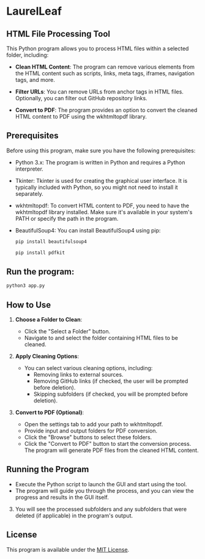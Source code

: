 # LaurelLeaf

## HTML File Processing Tool

This Python program allows you to process HTML files within a selected folder, including:

- **Clean HTML Content**: The program can remove various elements from the HTML content such as scripts, links, meta tags, iframes, navigation tags, and more.

- **Filter URLs**: You can remove URLs from anchor tags in HTML files. Optionally, you can filter out GitHub repository links.

- **Convert to PDF**: The program provides an option to convert the cleaned HTML content to PDF using the wkhtmltopdf library.


## Prerequisites

Before using this program, make sure you have the following prerequisites:

- Python 3.x: The program is written in Python and requires a Python interpreter.

- Tkinter: Tkinter is used for creating the graphical user interface. It is typically included with Python, so you might not need to install it separately.

- wkhtmltopdf: To convert HTML content to PDF, you need to have the wkhtmltopdf library installed. Make sure it's available in your system's PATH or specify the path in the program.

- BeautifulSoup4: You can install BeautifulSoup4 using pip:

  ```bash
  pip install beautifulsoup4
  ```

  ```bash
  pip install pdfkit
  ```

## Run the program:

```bash
python3 app.py
```



## How to Use

1. **Choose a Folder to Clean**:
   - Click the "Select a Folder" button.
   - Navigate to and select the folder containing HTML files to be cleaned.

2. **Apply Cleaning Options**:
   - You can select various cleaning options, including:
       - Removing links to external sources.
       - Removing GitHub links (if checked, the user will be prompted before deletion).
       - Skipping subfolders (if checked, you will be prompted before deletion).

3. **Convert to PDF (Optional)**:
   - Open the settings tab to add your path to wkhtmltopdf.
   - Provide input and output folders for PDF conversion.
   - Click the "Browse" buttons to select these folders.
   - Click the "Convert to PDF" button to start the conversion process. The program will generate PDF files from the cleaned HTML content.

## Running the Program

- Execute the Python script to launch the GUI and start using the tool.
- The program will guide you through the process, and you can view the progress and results in the GUI itself.


3. You will see the processed subfolders and any subfolders that were deleted (if applicable) in the program's output.

## License

This program is available under the [MIT License](LICENSE).
